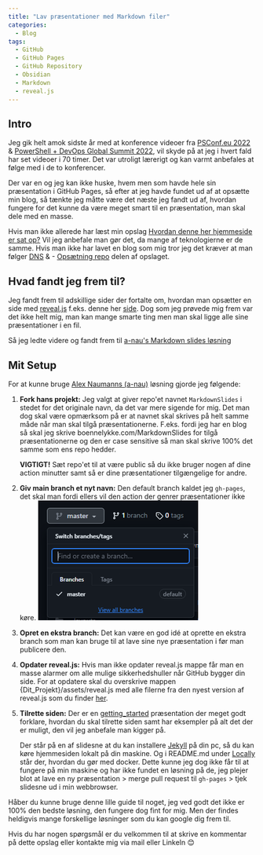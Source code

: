 ```yaml
---
title: "Lav præsentationer med Markdown filer"
categories:
  - Blog
tags:
  - GitHub
  - GitHub Pages
  - GitHub Repository
  - Obsidian
  - Markdown
  - reveal.js
---
```


## Intro
Jeg gik helt amok sidste år med at konference videoer fra [PSConf.eu 2022](https://www.youtube.com/watch?v=B4CiA9-ptIs&list=PLDCEho7foSopV1zizsSn8s4PR5g6IvPlE) & [PowerShell + DevOps Global Summit 2022](https://www.youtube.com/watch?v=MHy6iS2a6E0&list=PLfeA8kIs7Cocj9vy9XxXvjCkLhsoCELgr), vil skyde på at jeg i hvert fald har set videoer i 70 timer. Det var utroligt lærerigt og kan varmt anbefales at følge med i de to konferencer.

Der var en og jeg kan ikke huske, hvem men som havde hele sin præsentation i GitHub Pages, så efter at jeg havde fundet ud af at opsætte min blog, så tænkte jeg måtte være det næste jeg fandt ud af, hvordan fungere for det kunne da være meget smart til en præsentation, man skal dele med en masse.

Hvis man ikke allerede har læst min opslag [Hvordan denne her hjemmeside er sat op?](https://boennelykke.com/blog/Hvordan-denne-her-hjemmeside-er-sat-op/) Vil jeg anbefale man gør det, da mange af teknologierne er de samme. Hvis man ikke har lavet en blog som mig tror jeg det kræver at man følger [DNS](https://boennelykke.com/blog/Hvordan-denne-her-hjemmeside-er-sat-op/#1-dns) & - [Opsætning repo](https://boennelykke.com/blog/Hvordan-denne-her-hjemmeside-er-sat-op/#2-ops%C3%A6tning-repo) delen af opslaget.

## Hvad fandt jeg frem til?
Jeg fandt frem til adskillige sider der fortalte om, hvordan man opsætter en side med [reveal.js](https://revealjs.com) f.eks. denne her [side](https://dbafromthecold.com/2021/02/21/creating-presentations-with-reveal-and-github-pages/). Dog som jeg prøvede mig frem var det ikke helt mig, man kan mange smarte ting men man skal ligge alle sine præsentationer i en fil.

Så jeg ledte videre og fandt frem til [a-nau's Markdown slides løsning](https://github.com/a-nau/markdownslides)

## Mit Setup
For at kunne bruge [Alex Naumanns (a-nau)](https://github.com/a-nau) løsning gjorde jeg følgende:
1. **Fork hans projekt:** Jeg valgt at giver repo'et navnet `MarkdownSlides` i stedet for det originale navn, da det var mere sigende for mig. Det man dog skal være opmærksom på er at navnet skal skrives på helt samme måde når man skal tilgå præsentationerne. F.eks. fordi jeg har en blog så skal jeg skrive boennelykke.com/MarkdownSlides for tilgå præsentationerne og den er case sensitive så man skal skrive 100% det samme som ens repo hedder.
   
   **VIGTIGT!** Sæt repo'et til at være public så du ikke bruger nogen af dine action minutter samt så er dine præsentationer tilgængelige for andre.
2. **Giv main branch et nyt navn:** Den default branch kaldet jeg `gh-pages`, det skal man fordi ellers vil den action der genrer præsentationer ikke køre.
   ![View all branches](/assets/images/2023-06-30/View_All_Branches.png)
3. **Opret en ekstra branch:** Det kan være en god idé at oprette en ekstra branch som man kan bruge til at lave sine nye præsentation i før man publicere den.
4. **Opdater reveal.js:** Hvis man ikke opdater reveal.js mappe får man en masse alarmer om alle mulige sikkerhedshuller når GitHub bygger din side. For at opdatere skal du overskrive mappen {Dit_Projekt}/assets/reveal.js med alle filerne fra den nyest version af reveal.js som du finder [her](https://github.com/hakimel/reveal.js/tree/56772afa32d481685157bc355422cb793f5a07ce).
5. **Tilrette siden:** Der er en [getting_started](https://a-nau.github.io/markdownslides/getting_started#/00_Overview) præsentation der meget godt forklare, hvordan du skal tilrette siden samt har eksempler på alt det der er muligt, den vil jeg anbefale man kigger på.
   
   Der står på en af slidesne at du kan installere [Jekyll](https://jekyllrb.com/docs/installation/) på din pc, så du kan køre hjemmesiden lokalt på din maskine. Og i README.md under [Locally](https://github.com/Mark5900/MarkdownSlides/tree/gh-pages#locally) står der, hvordan du gør med docker. Dette kunne jeg dog ikke får til at fungere på min maskine og har ikke fundet en løsning på de, jeg plejer blot at lave en ny præsentation > merge pull request til `gh-pages` > tjek slidesne ud i min webbrowser.

Håber du kunne bruge denne lille guide til noget, jeg ved godt det ikke er 100% den bedste løsning, den fungere dog fint for mig. Men der findes heldigvis mange forskellige løsninger som du kan google dig frem til.

Hvis du har nogen spørgsmål er du velkommen til at skrive en kommentar på dette opslag eller kontakte mig via mail eller LinkeIn 😊